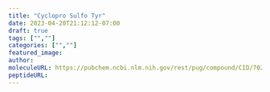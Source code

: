 ```yaml
---
title: "Cyclopro Sulfo Tyr"
date: 2023-04-20T21:12:12-07:00
draft: true
tags: ["",""]
categories: ["",""]
featured_image: 
author: 
moleculeURL: https://pubchem.ncbi.nlm.nih.gov/rest/pug/compound/CID/7021853/record/SDF/?record_type=3d&response_type=display
peptideURL:
---
```

